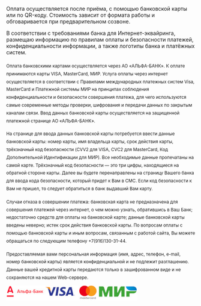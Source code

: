 Оплата осуществляется после приёма, с помощью банковской карты или по QR-коду. Стоимость зависит от формата работы и обговаривается при предварительном созвоне.


В соответствии с требованиями банка для Интернет-эквайринга, размещаю информацию по правилам оплаты и безопасности платежей, конфиденциальности информации, а также логотипы банка и платёжных систем.

<sub>Оплата банковскими картами осуществляется через АО «АЛЬФА-БАНК». К оплате принимаются карты VISA, MasterCard, МИР. Услуга оплаты через интернет осуществляется в соответствии с Правилами международных платежных систем Visa, MasterCard и Платежной системы МИР на принципах соблюдения конфиденциальности и безопасности совершения платежа, для чего используются самые современные методы проверки, шифрования и передачи данных по закрытым каналам связи. Ввод данных банковской карты осуществляется на защищенной платежной странице АО «АЛЬФА-БАНК».</sub>

<sub>На странице для ввода данных банковской карты потребуется ввести данные банковской карты: номер карты, имя владельца карты, срок действия карты, трёхзначный код безопасности (CVV2 для VISA, CVC2 для MasterCard, Код Дополнительной Идентификации для МИР). Все необходимые данные пропечатаны на самой карте. Трёхзначный код безопасности — это три цифры, находящиеся на обратной стороне карты. Далее вы будете перенаправлены на страницу Вашего банка для ввода кода безопасности, который придет к Вам в СМС. Если код безопасности к Вам не пришел, то следует обратиться в банк выдавший Вам карту.</sub>

<sub>Случаи отказа в совершении платежа: банковская карта не предназначена для совершения платежей через интернет, о чем можно узнать, обратившись в Ваш Банк; недостаточно средств для оплаты на банковской карте; данные банковской карты введены неверно; истек срок действия банковской карты. По вопросам оплаты с помощью банковской карты и иным вопросам, связанным с работой сайта, Вы можете обращаться по следующим телефону +7(916)130-31-44.</sub>
  
<sub>Предоставляемая вами персональная информация (имя, адрес, телефон, e-mail, номер банковской карты) является конфиденциальной и не подлежит разглашению. Данные вашей кредитной карты передаются только в зашифрованном виде и не сохраняются на нашем Web-сервере.</sub>

![Logo](bank.jpg)
